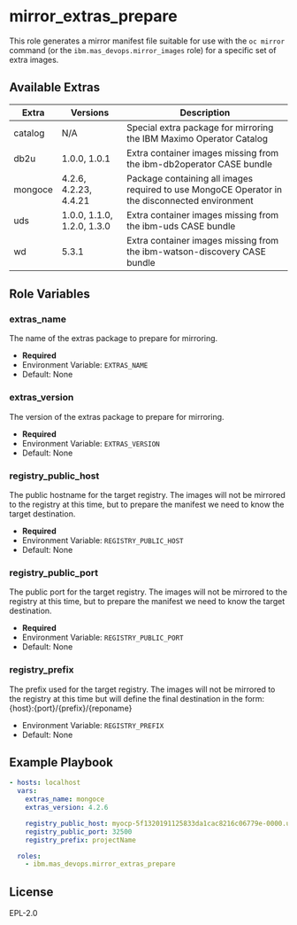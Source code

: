 mirror_extras_prepare
===============================================================================
This role generates a mirror manifest file suitable for use with the `oc mirror` command (or the `ibm.mas_devops.mirror_images` role) for a specific set of extra images.

Available Extras
-------------------------------------------------------------------------------

| Extra        | Versions     | Description                                                                                    |
| ------------ | ------------ | ---------------------------------------------------------------------------------------------- |
| catalog      | N/A          | Special extra package for mirroring the IBM Maximo Operator Catalog                            |
| db2u         | 1.0.0, 1.0.1 | Extra container images missing from the ibm-db2operator CASE bundle                            |
| mongoce      | 4.2.6, 4.2.23, 4.4.21 | Package containing all images required to use MongoCE Operator in the disconnected environment |
| uds          | 1.0.0, 1.1.0, 1.2.0, 1.3.0 | Extra container images missing from the ibm-uds CASE bundle                                    |
| wd           | 5.3.1        | Extra container images missing from the ibm-watson-discovery CASE bundle                       |


Role Variables
-------------------------------------------------------------------------------
### extras_name
The name of the extras package to prepare for mirroring.

- **Required**
- Environment Variable: `EXTRAS_NAME`
- Default: None

### extras_version
The version of the extras package to prepare for mirroring.

- **Required**
- Environment Variable: `EXTRAS_VERSION`
- Default: None

### registry_public_host
The public hostname for the target registry.  The images will not be mirrored to the registry at this time, but to prepare the manifest we need to know the target destination.

- **Required**
- Environment Variable: `REGISTRY_PUBLIC_HOST`
- Default: None

### registry_public_port
The public port for the target registry.  The images will not be mirrored to the registry at this time, but to prepare the manifest we need to know the target destination.

- **Required**
- Environment Variable: `REGISTRY_PUBLIC_PORT`
- Default: None

### registry_prefix
The prefix used for the target registry.  The images will not be mirrored to the registry at this time but will define the final destination in the form: {host}:{port}/{prefix}/{reponame}

- Environment Variable: `REGISTRY_PREFIX`
- Default: None


Example Playbook
-------------------------------------------------------------------------------

```yaml
- hosts: localhost
  vars:
    extras_name: mongoce
    extras_version: 4.2.6

    registry_public_host: myocp-5f1320191125833da1cac8216c06779e-0000.us-south.containers.appdomain.cloud
    registry_public_port: 32500
    registry_prefix: projectName

  roles:
    - ibm.mas_devops.mirror_extras_prepare
```


License
-------
EPL-2.0
